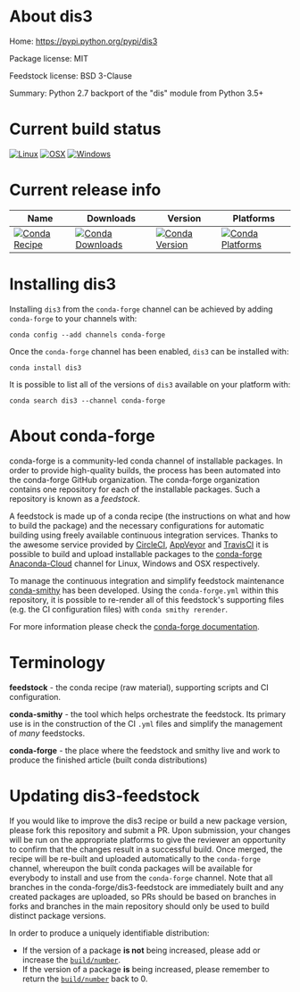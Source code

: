 About dis3
==========

Home: https://pypi.python.org/pypi/dis3

Package license: MIT

Feedstock license: BSD 3-Clause

Summary: Python 2.7 backport of the "dis" module from Python 3.5+



Current build status
====================

[![Linux](https://img.shields.io/circleci/project/github/conda-forge/dis3-feedstock/master.svg?label=Linux)](https://circleci.com/gh/conda-forge/dis3-feedstock)
[![OSX](https://img.shields.io/travis/conda-forge/dis3-feedstock/master.svg?label=macOS)](https://travis-ci.org/conda-forge/dis3-feedstock)
[![Windows](https://img.shields.io/appveyor/ci/conda-forge/dis3-feedstock/master.svg?label=Windows)](https://ci.appveyor.com/project/conda-forge/dis3-feedstock/branch/master)

Current release info
====================

| Name | Downloads | Version | Platforms |
| --- | --- | --- | --- |
| [![Conda Recipe](https://img.shields.io/badge/recipe-dis3-green.svg)](https://anaconda.org/conda-forge/dis3) | [![Conda Downloads](https://img.shields.io/conda/dn/conda-forge/dis3.svg)](https://anaconda.org/conda-forge/dis3) | [![Conda Version](https://img.shields.io/conda/vn/conda-forge/dis3.svg)](https://anaconda.org/conda-forge/dis3) | [![Conda Platforms](https://img.shields.io/conda/pn/conda-forge/dis3.svg)](https://anaconda.org/conda-forge/dis3) |

Installing dis3
===============

Installing `dis3` from the `conda-forge` channel can be achieved by adding `conda-forge` to your channels with:

```
conda config --add channels conda-forge
```

Once the `conda-forge` channel has been enabled, `dis3` can be installed with:

```
conda install dis3
```

It is possible to list all of the versions of `dis3` available on your platform with:

```
conda search dis3 --channel conda-forge
```


About conda-forge
=================

conda-forge is a community-led conda channel of installable packages.
In order to provide high-quality builds, the process has been automated into the
conda-forge GitHub organization. The conda-forge organization contains one repository
for each of the installable packages. Such a repository is known as a *feedstock*.

A feedstock is made up of a conda recipe (the instructions on what and how to build
the package) and the necessary configurations for automatic building using freely
available continuous integration services. Thanks to the awesome service provided by
[CircleCI](https://circleci.com/), [AppVeyor](https://www.appveyor.com/)
and [TravisCI](https://travis-ci.org/) it is possible to build and upload installable
packages to the [conda-forge](https://anaconda.org/conda-forge)
[Anaconda-Cloud](https://anaconda.org/) channel for Linux, Windows and OSX respectively.

To manage the continuous integration and simplify feedstock maintenance
[conda-smithy](https://github.com/conda-forge/conda-smithy) has been developed.
Using the ``conda-forge.yml`` within this repository, it is possible to re-render all of
this feedstock's supporting files (e.g. the CI configuration files) with ``conda smithy rerender``.

For more information please check the [conda-forge documentation](https://conda-forge.org/docs/).

Terminology
===========

**feedstock** - the conda recipe (raw material), supporting scripts and CI configuration.

**conda-smithy** - the tool which helps orchestrate the feedstock.
                   Its primary use is in the construction of the CI ``.yml`` files
                   and simplify the management of *many* feedstocks.

**conda-forge** - the place where the feedstock and smithy live and work to
                  produce the finished article (built conda distributions)


Updating dis3-feedstock
=======================

If you would like to improve the dis3 recipe or build a new
package version, please fork this repository and submit a PR. Upon submission,
your changes will be run on the appropriate platforms to give the reviewer an
opportunity to confirm that the changes result in a successful build. Once
merged, the recipe will be re-built and uploaded automatically to the
`conda-forge` channel, whereupon the built conda packages will be available for
everybody to install and use from the `conda-forge` channel.
Note that all branches in the conda-forge/dis3-feedstock are
immediately built and any created packages are uploaded, so PRs should be based
on branches in forks and branches in the main repository should only be used to
build distinct package versions.

In order to produce a uniquely identifiable distribution:
 * If the version of a package **is not** being increased, please add or increase
   the [``build/number``](https://conda.io/docs/user-guide/tasks/build-packages/define-metadata.html#build-number-and-string).
 * If the version of a package **is** being increased, please remember to return
   the [``build/number``](https://conda.io/docs/user-guide/tasks/build-packages/define-metadata.html#build-number-and-string)
   back to 0.
